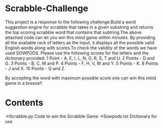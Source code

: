 # Scrabble-Challenge 
This project is a response to the following challenge:Build a word suggestion engine for scrabble that takes in a given substring and returns the top scoring scrabble word that contains that subtring.The above attached code can let you win this mind game within minutes.
By providing all the available rack of letters as the input, it displays all the possible valid English words along with scores.To check the validity of the words we have used SOWPODS.
Please use the following scores for the letters and the dictionary provided: 
1 Point   - A, E, I, L, N, O, R, S, T and U.
2 Points  - D and G.
3 Points  - B, C, M and P.
4 Points  - F, H, V, W and Y.
5 Points  - K.
8 Points  - J and X.
10 Points - Q and Z.

By accepting the word with maximum possible score one can win this mind game in a breeze!!

# Contents
->Scrabble.py
  Code to win the Scrabble Game
->Sowpods.txt
  Dictionary for use
  

